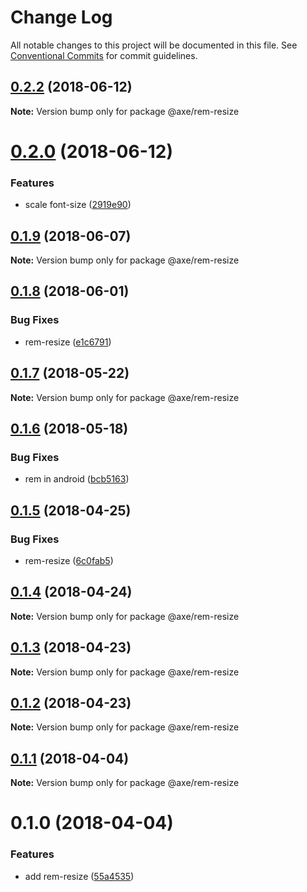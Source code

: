 # Change Log

All notable changes to this project will be documented in this file.
See [Conventional Commits](https://conventionalcommits.org) for commit guidelines.

<a name="0.2.2"></a>
## [0.2.2](https://github.com/ansenhuang/axe/compare/@axe/rem-resize@0.2.0...@axe/rem-resize@0.2.2) (2018-06-12)




**Note:** Version bump only for package @axe/rem-resize

<a name="0.2.0"></a>
# [0.2.0](https://github.com/ansenhuang/axe/compare/@axe/rem-resize@0.1.9...@axe/rem-resize@0.2.0) (2018-06-12)


### Features

* scale font-size ([2919e90](https://github.com/ansenhuang/axe/commit/2919e90))




<a name="0.1.9"></a>
## [0.1.9](https://github.com/ansenhuang/axe/compare/@axe/rem-resize@0.1.8...@axe/rem-resize@0.1.9) (2018-06-07)




**Note:** Version bump only for package @axe/rem-resize

<a name="0.1.8"></a>
## [0.1.8](https://github.com/ansenhuang/axe/compare/@axe/rem-resize@0.1.7...@axe/rem-resize@0.1.8) (2018-06-01)


### Bug Fixes

* rem-resize ([e1c6791](https://github.com/ansenhuang/axe/commit/e1c6791))




<a name="0.1.7"></a>
## [0.1.7](https://github.com/ansenhuang/axe/compare/@axe/rem-resize@0.1.6...@axe/rem-resize@0.1.7) (2018-05-22)




**Note:** Version bump only for package @axe/rem-resize

<a name="0.1.6"></a>
## [0.1.6](https://github.com/ansenhuang/axe/compare/@axe/rem-resize@0.1.5...@axe/rem-resize@0.1.6) (2018-05-18)


### Bug Fixes

* rem in android ([bcb5163](https://github.com/ansenhuang/axe/commit/bcb5163))




<a name="0.1.5"></a>
## [0.1.5](https://github.com/ansenhuang/axe/compare/@axe/rem-resize@0.1.4...@axe/rem-resize@0.1.5) (2018-04-25)


### Bug Fixes

* rem-resize ([6c0fab5](https://github.com/ansenhuang/axe/commit/6c0fab5))




<a name="0.1.4"></a>
## [0.1.4](https://github.com/ansenhuang/axe/compare/@axe/rem-resize@0.1.3...@axe/rem-resize@0.1.4) (2018-04-24)




**Note:** Version bump only for package @axe/rem-resize

<a name="0.1.3"></a>
## [0.1.3](https://github.com/ansenhuang/axe/compare/@axe/rem-resize@0.1.1...@axe/rem-resize@0.1.3) (2018-04-23)




**Note:** Version bump only for package @axe/rem-resize

<a name="0.1.2"></a>
## [0.1.2](https://github.com/ansenhuang/axe/compare/@axe/rem-resize@0.1.1...@axe/rem-resize@0.1.2) (2018-04-23)




**Note:** Version bump only for package @axe/rem-resize

<a name="0.1.1"></a>
## [0.1.1](https://github.com/ansenhuang/axe/compare/@axe/rem-resize@0.1.0...@axe/rem-resize@0.1.1) (2018-04-04)




**Note:** Version bump only for package @axe/rem-resize

<a name="0.1.0"></a>
# 0.1.0 (2018-04-04)


### Features

* add rem-resize ([55a4535](https://github.com/ansenhuang/axe/commit/55a4535))
